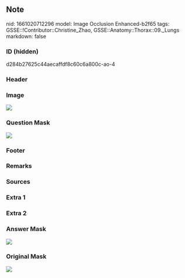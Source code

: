 ## Note
nid: 1661020712296
model: Image Occlusion Enhanced-b2f65
tags: GSSE::!Contributor::Christine_Zhao, GSSE::Anatomy::Thorax::09._Lungs
markdown: false

### ID (hidden)
d284b27625c44aecaffdf8c60c6a800c-ao-4

### Header


### Image
<img src="thorax029_1622351452442.png">

### Question Mask
<img src="d284b27625c44aecaffdf8c60c6a800c-ao-4-Q.svg">

### Footer


### Remarks


### Sources


### Extra 1


### Extra 2


### Answer Mask
<img src="d284b27625c44aecaffdf8c60c6a800c-ao-4-A.svg">

### Original Mask
<img src="d284b27625c44aecaffdf8c60c6a800c-ao-O.svg">
